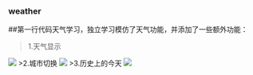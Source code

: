 ### weather
##第一行代码天气学习，独立学习模仿了天气功能，并添加了一些额外功能：
>1.天气显示
<img src="http://aac2de1f8d056ce157ca.test.upcdn.net/apicloud/2b4a90b659331fe59c8fa846f628c7f2.jpg" />
>2.城市切换
<img src="http://aac2de1f8d056ce157ca.test.upcdn.net/apicloud/43321153f26552ced3177e5b2f42e665.jpg" />
>3.历史上的今天
<img src="http://aac2de1f8d056ce157ca.test.upcdn.net/apicloud/c7c94744e8aacaf8abec71942918ce52.jpg" />
